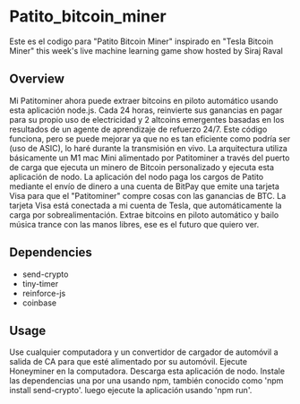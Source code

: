 # Patito_bitcoin_miner
Este es el codigo para "Patito Bitcoin Miner" inspirado en "Tesla Bitcoin Miner" this week's live machine learning game show hosted by Siraj Raval

## Overview
Mi Patitominer ahora puede extraer bitcoins en piloto automático usando esta aplicación node.js. Cada 24 horas, reinvierte sus ganancias en pagar
para su propio uso de electricidad y 2 altcoins emergentes basadas en los resultados de un agente de aprendizaje de refuerzo 24/7. Este código funciona, pero se puede mejorar ya que no es tan eficiente como podría ser (uso de ASIC), lo haré durante la transmisión en vivo. La arquitectura utiliza básicamente un M1 mac Mini alimentado por Patitominer a través del puerto de carga que ejecuta un minero de Bitcoin personalizado y ejecuta esta aplicación de nodo. La aplicación del nodo paga los cargos de Patito mediante el envío de dinero a una cuenta de BitPay que emite una tarjeta Visa para que el "Patitominer" compre cosas con las ganancias de BTC. La tarjeta Visa está conectada a mi cuenta de Tesla, que automáticamente la carga por sobrealimentación. Extrae bitcoins en piloto automático y bailo música trance con las manos libres, ese es el futuro que quiero ver.  

## Dependencies
- send-crypto
- tiny-timer
- reinforce-js
- coinbase

## Usage

Use cualquier computadora y un convertidor de cargador de automóvil a salida de CA para que esté alimentado por su automóvil. Ejecute Honeyminer en la computadora. Descarga esta aplicación de nodo. Instale las dependencias una por una usando npm, también conocido como 'npm install send-crypto'. luego ejecute la aplicación usando 'npm run'. 
